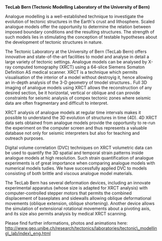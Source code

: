 **TecLab Bern (Tectonic Modelling Laboratory of the University of
Bern)**

Analogue modelling is a well-established technique to investigate the
evolution of tectonic structures in the Earth's crust and lithosphere.
Scaled analogue models offer the opportunity to determine the relation
between imposed boundary conditions and the resulting structures. The
strength of such models lies in stimulating the conception of testable
hypotheses about the development of tectonic structures in nature.

The Tectonic Laboratory at the University of Bern (TecLab Bern) offers
innovative and state-of-the-art facilities to model and analyse in
detail a large variety of tectonic settings. Analogue models can be
analysed by X-ray computed tomography (XRCT) using a 64-slice Siemens
Somaton Definition AS medical scanner. XRCT is a technique which permits
visualisation of the interior of a model without destroyig it, hence
allowing an in-depth analysis of the 3-D geometry of tmodel structures..
Full 3D imaging of analogue models using XRCT allows the reconstruction
of any desired section, be it horizontal, vertical or oblique and can
provide constraints for seismic analysis of compex tectonic zones where
seismic data are often fragmentary and difficult to interpret.

XRCT analysis of analogue models at regular time intervals makes it
possible to understand the 3D evolution of structures in time (4D). 4D
XRCT data sets obtained from analogue models provide the opportunity to
re-run the experiment on the computer screen and thus represents a
valuable database not only for seismic interpreters but also for
teaching and outreach purposes.

Digital volume correlation (DVC) techniques on XRCT volumetric data can
be used to quantify the 3D spatial and temporal strain patterns inside
analogue models at high resolution. Such strain quantification of
analogue experiments is of great importance when comparing analogue
models with numerical models tudies. We have successfully applied DVC to
models consisting of both brittle and viscous analogue model materials.

The TecLab Bern has several deformation devices, including an innovate
experimental apparatus (whose size is adapted for XRCT analysis) with
computer-controlled stepper motors that permits the combined
displacement of baseplates and sidewalls allowing oblique deformational
movements (oblique extension, oblique shortening). Another device allows
the simulation of extensional rotational movements about a pivoting
axis, and its size also permits analysis by medical XRCT scanning.

Please find further informations, photos and animations here:
http://www.geo.unibe.ch/research/tectonics/laboratories/tectonic\_modelling\_lab/index\_eng.html
